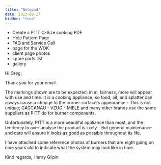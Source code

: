 ```yaml
---
title: "Notepad"
date: 2023-09-27
hidden: "true"
---
```

- Create a PITT C-Size cooking PDF
- Hole Pattern Page
- FAQ and Service Call
- page for the WOK
- client page photos
- spare parts list
- gallery

Hi Greg,

Thank you for your email.

The markings shown are to be expected; in all fairness, more will appear with use and time. It is a cooking appliance, so food, oil, and splatter can always cause a change to the burner surface's appearance - This is not unique; GAGGANAU - VZUG - MIELE and many other brands use the same suppliers as PITT do for burner components.

Unfortunately, PITT is a more beautiful appliance than most, and the tendency to over analyse the product is likely - But general maintenance and care will ensure it looks as good as possible throughout its life.

I have attached some reference photos of burners that are eight going on nine years old to indicate what the system may look like in time.

Kind regards,
Henry Gilpin